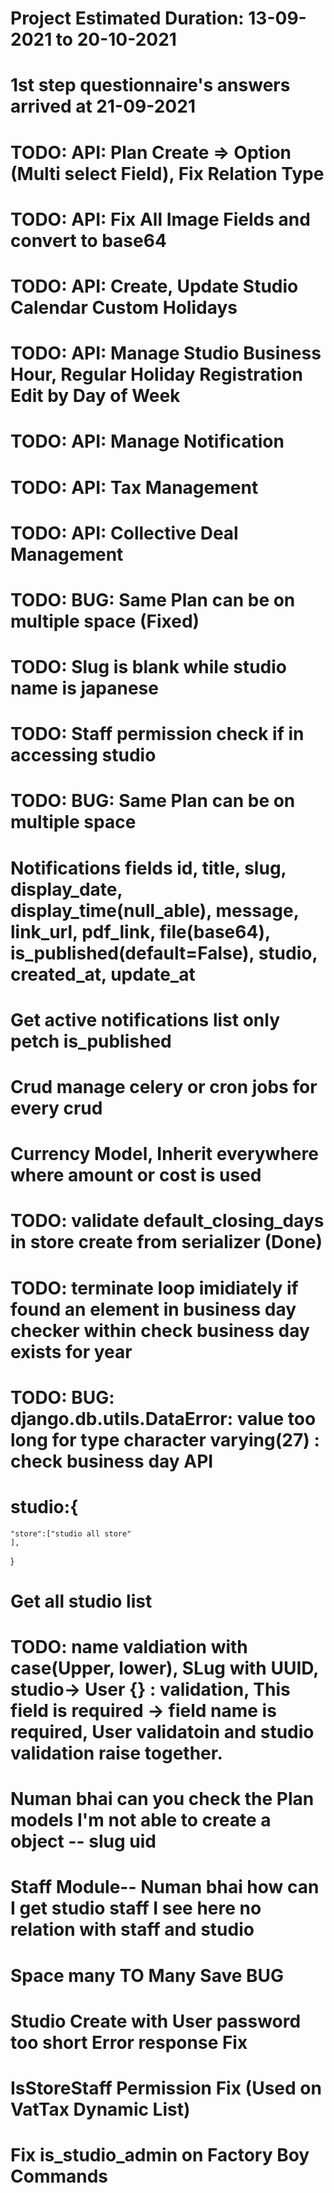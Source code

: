 
# Project Estimated Duration: 13-09-2021 to 20-10-2021

# 1st step questionnaire's answers arrived at 21-09-2021

# TODO: API: Plan Create => Option (Multi select Field), Fix Relation Type

# TODO: API: Fix All Image Fields and convert to base64

# TODO: API: Create, Update Studio Calendar Custom Holidays

# TODO: API: Manage Studio Business Hour, Regular Holiday Registration Edit by Day of Week

# TODO: API: Manage Notification

# TODO: API: Tax Management

# TODO: API: Collective Deal Management

# TODO: BUG: Same Plan can be on multiple space (Fixed)

# TODO: Slug is blank while studio name is japanese

# TODO: Staff permission check if in accessing studio

# TODO: BUG: Same Plan can be on multiple space

# Notifications fields id, title, slug, display_date, display_time(null_able), message, link_url, pdf_link, file(base64), is_published(default=False), studio, created_at, update_at

# Get active notifications list only petch is_published

# Crud manage celery or cron jobs for every crud

# Currency Model, Inherit everywhere where amount or cost is used

# TODO: validate default_closing_days in store create from serializer (Done)

# TODO: terminate loop imidiately if found an element in business day checker within check business day exists for year

# TODO: BUG: django.db.utils.DataError: value too long for type character varying(27) : check business day API

# studio:{
    "store":["studio all store"
    ],
}

# Get all studio list 

# TODO: name valdiation with case(Upper, lower), SLug with UUID, studio-> User {} : validation, This field is required -> field name is required, User validatoin and studio validation raise together.

# Numan bhai can you check the Plan models I'm not able to create a object -- slug uid 
# Staff Module-- Numan bhai how can I get studio staff I see here no relation with staff and studio

# Space many TO Many Save BUG

# Studio Create with User password too short Error response Fix

# IsStoreStaff Permission Fix (Used on VatTax Dynamic List)

# Fix is_studio_admin on Factory Boy Commands
